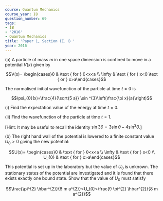 ```yaml
---
course: Quantum Mechanics
course_year: IB
question_number: 69
tags:
- IB
- '2016'
- Quantum Mechanics
title: 'Paper 1, Section II, B '
year: 2016
---
```




(a) A particle of mass $m$ in one space dimension is confined to move in a potential $V(x)$ given by

$$V(x)= \begin{cases}0 & \text { for } 0<x<a \\ \infty & \text { for } x<0 \text { or } x>a\end{cases}$$

The normalised initial wavefunction of the particle at time $t=0$ is

$$\psi_{0}(x)=\frac{4}{\sqrt{5 a}} \sin ^{3}\left(\frac{\pi x}{a}\right)$$

(i) Find the expectation value of the energy at time $t=0$.

(ii) Find the wavefunction of the particle at time $t=1$.

[Hint: It may be useful to recall the identity $\sin 3 \theta=3 \sin \theta-4 \sin ^{3} \theta$.]

(b) The right hand wall of the potential is lowered to a finite constant value $U_{0}>0$ giving the new potential:

$$U(x)= \begin{cases}0 & \text { for } 0<x<a \\ \infty & \text { for } x<0 \\ U_{0} & \text { for } x>a\end{cases}$$

This potential is set up in the laboratory but the value of $U_{0}$ is unknown. The stationary states of the potential are investigated and it is found that there exists exactly one bound state. Show that the value of $U_{0}$ must satisfy

$$\frac{\pi^{2} \hbar^{2}}{8 m a^{2}}<U_{0}<\frac{9 \pi^{2} \hbar^{2}}{8 m a^{2}}$$